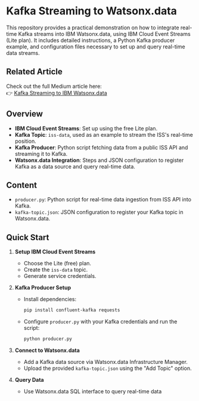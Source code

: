 # Kafka Streaming to Watsonx.data

This repository provides a practical demonstration on how to integrate real-time Kafka streams into IBM Watsonx.data, using IBM Cloud Event Streams (Lite plan). It includes detailed instructions, a Python Kafka producer example, and configuration files necessary to set up and query real-time data streams.

## Related Article

Check out the full Medium article here:  
👉 [Kafka Streaming to IBM Watsonx.data](https://medium.com/@tugnolialessio/how-to-add-and-query-kafka-topics-in-ibm-watsonx-data-aff6c98c8836)


## Overview

- **IBM Cloud Event Streams**: Set up using the free Lite plan.
- **Kafka Topic**: `iss-data`, used as an example to stream the ISS's real-time position.
- **Kafka Producer**: Python script fetching data from a public ISS API and streaming it to Kafka.
- **Watsonx.data Integration**: Steps and JSON configuration to register Kafka as a data source and query real-time data.

## Content

- `producer.py`: Python script for real-time data ingestion from ISS API into Kafka.
- `kafka-topic.json`: JSON configuration to register your Kafka topic in Watsonx.data.

## Quick Start

1. **Setup IBM Cloud Event Streams**
   - Choose the Lite (free) plan.
   - Create the `iss-data` topic.
   - Generate service credentials.

2. **Kafka Producer Setup**
   - Install dependencies:  
     ```bash
     pip install confluent-kafka requests
     ```
   - Configure `producer.py` with your Kafka credentials and run the script:
     ```bash
     python producer.py
     ```

3. **Connect to Watsonx.data**
   - Add a Kafka data source via Watsonx.data Infrastructure Manager.
   - Upload the provided `kafka-topic.json` using the \"Add Topic\" option.

4. **Query Data**
   - Use Watsonx.data SQL interface to query real-time data
